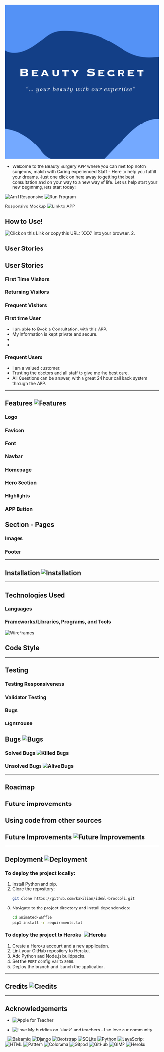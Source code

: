 ![Logo](assets/image/logo-image.PNG)

 - Welcome to the Beauty Surgery APP where you can met top notch surgeons, match with Caring experienced Staff - Here to help you fulfill your dreams. Just one click on here away to getting the best consultation and on your way to a new way of life. Let us help start your new beginning, lets start today! 

![Am I Responsive]()
![Run Program]()

Responsive Mockup
![Link to APP]()

## How to Use!

![Click on this Link]() or copy this URL: 'XXX' into your browser.
2.

## User Stories

## User Stories
### First Time Visitors
### Returning Visitors
### Frequent Visitors
### First time User
 - I am able to Book a Consultation, with this APP.
 - My Information is kept private and secure.
 - 
 -

### Frequent Users
 - I am a valued customer.
 - Trusting the doctors and all staff to give me the best care.
 - All Questions can be answer, with a great 24 hour call back system through the APP.

---

## Features ![Features]()
### Logo
### Favicon
### Font
### Navbar
### Homepage
### Hero Section
### Highlights
### APP Button
## Section - Pages
### Images
### Footer
---

## Installation ![Installation]()

---

## Technologies Used

### Languages

### Frameworks/Libraries, Programs, and Tools

![WireFrames]()

## Code Style

---
## Testing
### Testing Responsiveness
### Validator Testing
### Bugs
### Lighthouse

## Bugs ![Bugs](https://img.shields.io/badge/Bugs-Squashed-brightgreen?style=for-the-badge&logo=bug&logoColor=white)

### Solved Bugs ![Killed Bugs](https://img.shields.io/badge/Killed%20Bugs-✔️-brightgreen?style=for-the-badge&logo=bugatti)

### Unsolved Bugs ![Alive Bugs](https://img.shields.io/badge/Alive%20Bugs-❌-red?style=for-the-badge&logo=bugatti)

---
## Roadmap

## Future improvements

## Using code from other sources

## Future Improvements ![Future Improvements](https://img.shields.io/badge/✈️-Future%20Improvements-blue?style=for-the-badge)

---

## Deployment ![Deployment](https://img.shields.io/badge/Deployment-Ready-success?style=for-the-badge)


### To deploy the project locally:
1. Install Python and pip.
2. Clone the repository:
   ```bash
   git clone https://github.com/kakilian/ideal-broccoli.git
   ```
3. Navigate to the project directory and install dependencies:
   ```bash
   cd animated-waffle
   pip3 install -r requirements.txt
   ```

### To deploy the project to Heroku: ![Heroku](https://img.shields.io/badge/Deployed%20on-Heroku-430098?style=for-the-badge&logo=heroku)

1. Create a Heroku account and a new application.
2. Link your GitHub repository to Heroku.
3. Add Python and Node.js buildpacks.
4. Set the `PORT` config var to `8000`.
5. Deploy the branch and launch the application.

---

## Credits ![Credits](https://img.shields.io/badge/Credits-Thanks%20to%20all%20contributors-blue?style=for-the-badge&logo=heart)

---


## Acknowledgements

- ![Apple for Teacher](https://img.shields.io/badge/🍎-Teacher-red?style=for-the-badge)

- ![Love](https://img.shields.io/badge/Made%20with-❤️-ff69b4)
My buddies on 'slack' and teachers - I so love our community 


![]()
![]()
![Balsamiq]()
![Django]()
![Bootstrap]()
![SQLite]()
![Python](https://img.shields.io/badge/Python-3.8.5-blue.svg)
![JavaScript](https://img.shields.io/badge/JavaScript-ES6-yellow.svg)
![HTML](https://img.shields.io/badge/HTML-5-orange.svg)
![Pattern](https://img.shields.io/badge/Pattern-3.6-brightgreen.svg)
![Colorama](https://img.shields.io/badge/Colorama-0.4.4-red.svg)
![Gitpod](https://img.shields.io/badge/Gitpod-ready--to--code-blue?logo=gitpod)
![GitHub](https://img.shields.io/badge/GitHub-Repository-181717.svg)
![GIMP](https://img.shields.io/badge/GIMP-2.10-5C5543.svg)
![Heroku](https://img.shields.io/badge/Heroku-deployed-430098.svg)